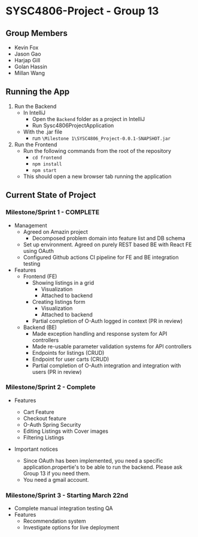 # SYSC4806-Project - Group 13

## Group Members

- Kevin Fox
- Jason Gao
- Harjap Gill
- Golan Hassin
- Millan Wang

## Running the App

1. Run the Backend
    - In IntelliJ
        - Open the `Backend` folder as a project in IntelliJ
        - Run Sysc4806ProjectApplication
    - With the .jar file
        - run `\Milestone 1\SYSC4806_Project-0.0.1-SNAPSHOT.jar`
2. Run the Frontend
    - Run the following commands from the root of the repository
        - `cd frontend`
        - `npm install`
        - `npm start`
    - This should open a new browser tab running the application
  
## Current State of Project

### Milestone/Sprint 1 - COMPLETE

- Management
    - Agreed on Amazin project
        - Decomposed problem domain into feature list and DB schema
    - Set up environment. Agreed on purely REST based BE with React FE using OAuth
    - Configured Github actions CI pipeline for FE and BE integration testing
- Features
    - Frontend (FE)
        - Showing listings in a grid
            - Visualization
            - Attached to backend
        - Creating listings form
            - Visualization
            - Attached to backend
        - Partial completion of O-Auth logged in context (PR in review)
    - Backend (BE)
        - Made exception handling and response system for API controllers
        - Made re-usable parameter validation systems for API controllers
        - Endpoints for listings (CRUD)
        - Endpoint for user carts (CRUD)
        - Partial completion of O-Auth integration and integration with users (PR in review)

### Milestone/Sprint 2 - Complete

- Features
     - Cart Feature
     - Checkout feature
     - O-Auth Spring Security
     - Editing Listings with Cover images
     - Filtering Listings
       
- Important notices
     - Since OAuth has been implemented, you need a specific application.propertie's to be able to run the backend.
       Please ask Group 13 if you need them.
     - You need a gmail account.
       

### Milestone/Sprint 3 - Starting March 22nd

- Complete manual integration testing QA
- Features
    - Recommendation system
    - Investigate options for live deployment

